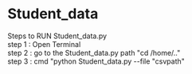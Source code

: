 # Student_data
Steps to RUN Student_data.py <br>
step 1 : Open Terminal <br>
step 2 : go to the Student_data.py path "cd /home/.." <br>
step 3 : cmd "python Student_data.py --file "csvpath" <br>
